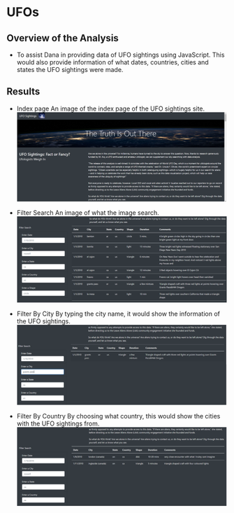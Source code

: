 # **UFOs**

## Overview of the Analysis
  - To assist Dana in providing data of UFO sightings using JavaScript. This would also provide information of what dates, countries, cities and states the UFO sightings were made. 

## Results
  - Index page
    An image of the index page of the UFO sightings site. 
    ![Ufo_Sightings1](https://github.com/kimango/UFOs/blob/main/static/images/Ufo%20Sightings%201.PNG)
    
  - Filter Search
    An image of what the image search.
    ![Ufo_Sightings2](https://github.com/kimango/UFOs/blob/main/static/images/UFO%20Sightings%202.PNG)
    
  - Filter By City
    By typing the city name, it would show the information of the UFO sightings. 
    ![Ufo_Sightings3](https://github.com/kimango/UFOs/blob/main/static/images/UFO%20Sightings%203.PNG)
    
  - Filter By Country
    By choosing what country, this would show the cities with the UFO sightings from. 
    ![Ufo_Sightings4](https://github.com/kimango/UFOs/blob/main/static/images/Ufo%20sightings%204.PNG)
    
    
